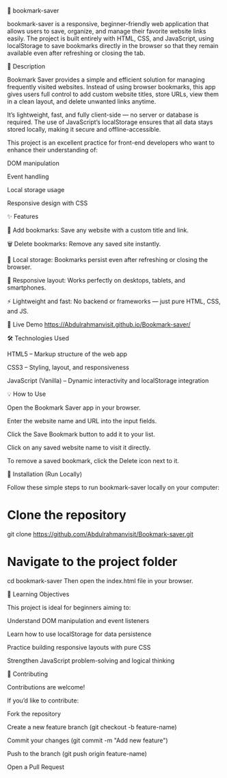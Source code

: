 🔖 bookmark-saver

bookmark-saver is a responsive, beginner-friendly web application that allows users to save, organize, and manage their favorite website links easily. The project is built entirely with HTML, CSS, and JavaScript, using localStorage to save bookmarks directly in the browser so that they remain available even after refreshing or closing the tab.

🧭 Description

Bookmark Saver provides a simple and efficient solution for managing frequently visited websites.
Instead of using browser bookmarks, this app gives users full control to add custom website titles, store URLs, view them in a clean layout, and delete unwanted links anytime.

It’s lightweight, fast, and fully client-side — no server or database is required. The use of JavaScript’s localStorage ensures that all data stays stored locally, making it secure and offline-accessible.

This project is an excellent practice for front-end developers who want to enhance their understanding of:

DOM manipulation

Event handling

Local storage usage

Responsive design with CSS

✨ Features

🔗 Add bookmarks: Save any website with a custom title and link.

🗑️ Delete bookmarks: Remove any saved site instantly.

💾 Local storage: Bookmarks persist even after refreshing or closing the browser.

📱 Responsive layout: Works perfectly on desktops, tablets, and smartphones.

⚡ Lightweight and fast: No backend or frameworks — just pure HTML, CSS, and JS.

🚀 Live Demo
https://Abdulrahmanvisit.github.io/Bookmark-saver/

🛠️ Technologies Used

HTML5 – Markup structure of the web app

CSS3 – Styling, layout, and responsiveness

JavaScript (Vanilla) – Dynamic interactivity and localStorage integration

💡 How to Use

Open the Bookmark Saver app in your browser.

Enter the website name and URL into the input fields.

Click the Save Bookmark button to add it to your list.

Click on any saved website name to visit it directly.

To remove a saved bookmark, click the Delete icon next to it.

📂 Installation (Run Locally)

Follow these simple steps to run bookmark-saver locally on your computer:
# Clone the repository
git clone https://github.com/Abdulrahmanvisit/Bookmark-saver.git

# Navigate to the project folder
cd bookmark-saver
Then open the index.html file in your browser.

🧠 Learning Objectives

This project is ideal for beginners aiming to:

Understand DOM manipulation and event listeners

Learn how to use localStorage for data persistence

Practice building responsive layouts with pure CSS

Strengthen JavaScript problem-solving and logical thinking

🤝 Contributing

Contributions are welcome!

If you’d like to contribute:

Fork the repository

Create a new feature branch (git checkout -b feature-name)

Commit your changes (git commit -m "Add new feature")

Push to the branch (git push origin feature-name)

Open a Pull Request
